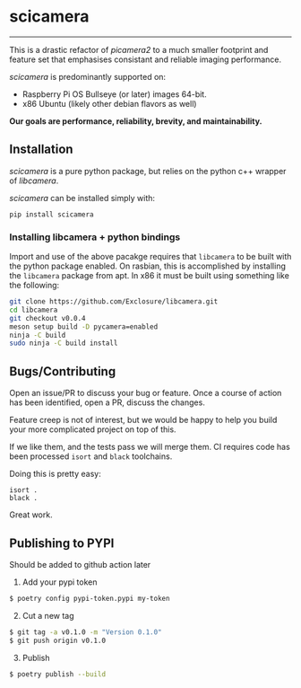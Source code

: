 # scicamera

---
This is a drastic refactor of _picamera2_ to a much smaller footprint and
feature set that emphasises consistant and reliable imaging performance. 

_scicamera_ is predominantly supported on:
- Raspberry Pi OS Bullseye (or later) images 64-bit.
- x86 Ubuntu (likely other debian flavors as well)

**Our goals are performance, reliability, brevity, and maintainability.**

## Installation

_scicamera_ is a pure python package, but relies on the python
c++ wrapper of _libcamera_.

_scicamera_ can be installed simply with:
```
pip install scicamera
```
### Installing libcamera + python bindings

Import and use of the above pacakge requires that `libcamera` to be built
with the python package enabled. On rasbian, this is accomplished by 
installing the `libcamera` package from apt. In x86 it must be built 
using something like the following:

```bash
git clone https://github.com/Exclosure/libcamera.git
cd libcamera
git checkout v0.0.4
meson setup build -D pycamera=enabled
ninja -C build
sudo ninja -C build install
```

## Bugs/Contributing


Open an issue/PR to discuss your bug or feature. Once a course of action
has been identified, open a PR, discuss the changes. 

Feature creep is not of interest, but we would be happy
to help you build your more complicated project on top of this.

If we like them, and the tests pass we will merge them. 
CI requires code has been processed `isort` and `black` toolchains.

Doing this is pretty easy:
```
isort .
black .
```

Great work.

## Publishing to PYPI

Should be added to github action later

1. Add your pypi token
  ```sh
  $ poetry config pypi-token.pypi my-token
  ```

2. Cut a new tag
  ```sh
  $ git tag -a v0.1.0 -m "Version 0.1.0"
  $ git push origin v0.1.0
  ```

3. Publish
  ```sh
  $ poetry publish --build
  ```
